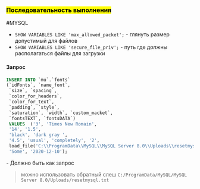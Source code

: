 ### <mark>Последовательность выполнения</mark>
#MYSQL
- `SHOW VARIABLES LIKE 'max_allowed_packet';` - глянуть размер допустимый для файлов
- `SHOW VARIABLES LIKE 'secure_file_priv';` - путь  где должны располагаться файлы для загрузки

#### Запрос
```sql
INSERT INTO `mu`.`fonts` 
(`idFonts`, `name_font`,
 `size`, `spacing`,
 `color_for_headers`,
 `color_for_text`,
 `padding`, `style`,
 `saturation`, `width`, `custom_macket`,
 `fontsTEXT`, `fontsDATA`)
 VALUES  ('3', 'Times New Romain',
 '14', '1.5',
 'black', 'dark gray ',
 '4.5', 'usual', 'completely', '2',
 load_file('C:\\ProgramData\\MySQL\\MySQL Server 8.0\\Uploads\\resetmysql.txt'),
 'Some', '2020-12-10');

```
\- Должно быть как запрос
>можно использовать обратный слеш
``C:/ProgramData/MySQL/MySQL Server 8.0/Uploads/resetmysql.txt``


	
	